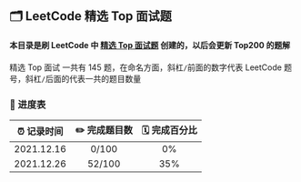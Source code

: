 ## 🗂 LeetCode 精选 Top 面试题

#### 本目录是刷 LeetCode 中 [精选 Top 面试题](https://leetcode-cn.com/problem-list/2ckc81c/) 创建的，以后会更新 Top200 的题解   
精选 Top 面试 一共有 145 题，在命名方面，斜杠```/```前面的数字代表 LeetCode 题号，斜杠```/```后面的代表一共的题目数量   

###  📅 进度表

| ⏰ 记录时间 | ✏️ 完成题目数 | 🗓 完成百分比 |
| :--------: | :----------: | :----------: |
| 2021.12.16 |    0/100    |     0%      |
| 2021.12.26 |    52/100    |     35%      |
